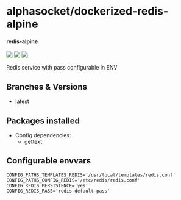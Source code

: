 # alphasocket/dockerized-redis-alpine
#### redis-alpine
[![](https://travis-ci.org/AlphaSocket/dockerized-redis-alpine.svg?branch=latest )]() [![](https://images.microbadger.com/badges/image/03192859189254/dockerized-redis-alpine:latest.svg)](https://microbadger.com/images/03192859189254/dockerized-redis-alpine:latest ) [![](https://images.microbadger.com/badges/version/03192859189254/dockerized-redis-alpine:latest.svg)](https://microbadger.com/images/03192859189254/dockerized-redis-alpine:latest)

Redis service with pass configurable in ENV

## Branches & Versions
- latest


## Packages installed
- Config dependencies:
  + gettext


## Configurable envvars
~~~
CONFIG_PATHS_TEMPLATES_REDIS='/usr/local/templates/redis.conf'
CONFIG_PATHS_CONFIG_REDIS='/etc/redis/redis.conf'
CONFIG_REDIS_PERSISTENCE='yes'
CONFIG_REDIS_PASS='redis-default-pass'
~~~


